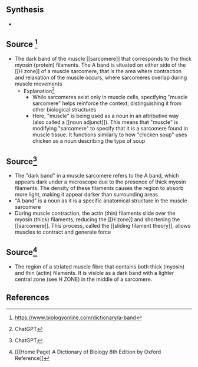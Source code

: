 ## Synthesis
- 
## Source [^1]
- The dark band of the muscle [[sarcomere]] that corresponds to the thick myosin (protein) filaments. The A band is situated on either side of the [[H zone]] of a muscle sarcomere, that is the area where contraction and relaxation of the muscle occurs, where sarcomeres overlap during muscle movements
	- Explanation[^2]
		- While sarcomeres exist only in muscle cells, specifying "muscle sarcomere" helps reinforce the context, distinguishing it from other biological structures
		- Here, "muscle" is being used as a noun in an attributive way (also called a [[noun adjunct]]). This means that "muscle" is modifying "sarcomere" to specify that it is a sarcomere found in muscle tissue. It functions similarly to how "chicken soup" uses chicken as a noun describing the type of soup

## Source[^2]
- The "dark band" in a muscle sarcomere refers to the A band, which appears dark under a microscope due to the presence of thick myosin filaments. The density of these filaments causes the region to absorb more light, making it appear darker than surrounding areas
- "A band" is a noun as it is a specific anatomical structure in the muscle sarcomere
- During muscle contraction, the actin (thin) filaments slide over the myosin (thick) filaments, reducing the [[H zone]] and shortening the [[sarcomere]]. This process, called the [[sliding filament theory]], allows muscles to contract and generate force

## Source[^3]
- The region of a striated muscle fibre that contains both thick (myosin) and thin (actin) filaments. It is visible as a dark band with a lighter central zone (see H ZONE) in the middle of a sarcomere.
## References

[^1]:https://www.biologyonline.com/dictionary/a-band
[^2]: ChatGPT
[^3]: [[(Home Page) A Dictionary of Biology 8th Edition by Oxford Reference]]